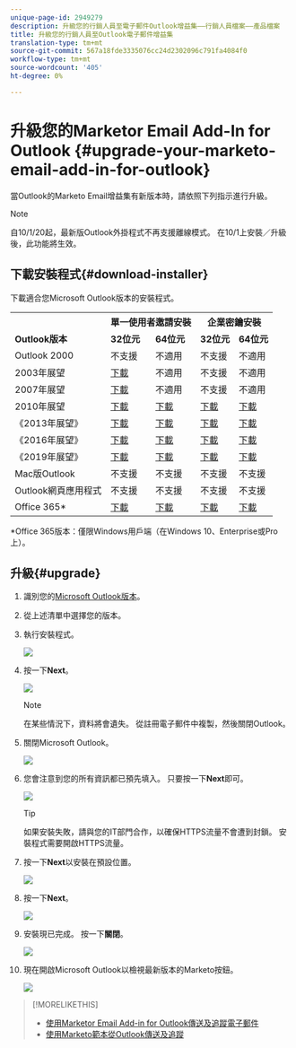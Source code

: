 ```yaml
---
unique-page-id: 2949279
description: 升級您的行銷人員至電子郵件Outlook增益集——行銷人員檔案——產品檔案
title: 升級您的行銷人員至Outlook電子郵件增益集
translation-type: tm+mt
source-git-commit: 567a18fde3335076cc24d2302096c791fa4084f0
workflow-type: tm+mt
source-wordcount: '405'
ht-degree: 0%

---
```



# 升級您的Marketor Email Add-In for Outlook {#upgrade-your-marketo-email-add-in-for-outlook}

當Outlook的Marketo Email增益集有新版本時，請依照下列指示進行升級。

>[!NOTE]
>
>自10/1/20起，最新版Outlook外掛程式不再支援離線模式。 在10/1上安裝／升級後，此功能將生效。

## 下載安裝程式{#download-installer}

下載適合您Microsoft Outlook版本的安裝程式。

<table> 
 <colgroup> 
  <col> 
  <col> 
  <col> 
  <col> 
  <col> 
 </colgroup> 
 <tbody> 
  <tr> 
   <th><br></th> 
   <th colspan="2">單一使用者邀請安裝</th> 
   <th colspan="2">企業密鑰安裝</th> 
  </tr> 
  <tr> 
   <td><strong>Outlook版本</strong></td> 
   <td><strong>32位元</strong></td> 
   <td><strong>64位元</strong></td> 
   <td><strong>32位元</strong></td> 
   <td><strong>64位元</strong></td> 
  </tr> 
  <tr> 
   <td>Outlook 2000</td> 
   <td>不支援</td> 
   <td>不適用</td> 
   <td>不支援</td> 
   <td>不適用</td> 
  </tr> 
  <tr> 
   <td>2003年展望</td> 
   <td><a href="https://munchkin.marketo.net/MarketoAddInSetup32.msi" rel="nofollow">下載</a></td> 
   <td>不適用</td> 
   <td>不支援</td> 
   <td>不適用</td> 
  </tr> 
  <tr> 
   <td>2007年展望</td> 
   <td><a href="https://munchkin.marketo.net/MarketoAddInSetup32.msi" rel="nofollow">下載</a></td> 
   <td>不適用</td> 
   <td>不支援</td> 
   <td>不適用</td> 
  </tr> 
  <tr> 
   <td>2010年展望</td> 
   <td><a href="https://munchkin.marketo.net/MarketoAddInSetup32.msi" rel="nofollow">下載</a></td> 
   <td><a href="https://munchkin.marketo.net/MarketoAddInSetup64.msi" rel="nofollow">下載</a></td> 
   <td><a href="https://munchkin.marketo.net/MarketoAddInSetup32.msi" rel="nofollow">下載</a></td> 
   <td><a href="https://munchkin.marketo.net/MarketoAddInSetup64.msi" rel="nofollow">下載</a></td> 
  </tr> 
  <tr> 
   <td>《2013年展望》</td> 
   <td><a href="https://munchkin.marketo.net/MarketoAddInSetup32.msi" rel="nofollow">下載</a></td> 
   <td><a href="https://munchkin.marketo.net/MarketoAddInSetup64.msi" rel="nofollow">下載</a></td> 
   <td><a href="https://munchkin.marketo.net/MarketoAddInSetup32.msi" rel="nofollow">下載</a></td> 
   <td><a href="https://munchkin.marketo.net/MarketoAddInSetup64.msi" rel="nofollow">下載</a></td> 
  </tr> 
  <tr> 
   <td>《2016年展望》</td> 
   <td><a href="https://munchkin.marketo.net/MarketoAddInSetup32.msi" rel="nofollow">下載</a></td> 
   <td><a href="https://munchkin.marketo.net/MarketoAddInSetup64.msi" rel="nofollow">下載</a></td> 
   <td><a href="https://munchkin.marketo.net/MarketoAddInSetup32.msi" rel="nofollow">下載</a></td> 
   <td><a href="https://munchkin.marketo.net/MarketoAddInSetup64.msi" rel="nofollow">下載</a></td> 
  </tr> 
  <tr> 
   <td colspan="1">《2019年展望》</td> 
   <td colspan="1"><a href="https://munchkin.marketo.net/MarketoAddInSetup32.msi" rel="nofollow">下載</a></td> 
   <td colspan="1"><a href="https://munchkin.marketo.net/MarketoAddInSetup64.msi" rel="nofollow">下載</a></td> 
   <td colspan="1"><a href="https://munchkin.marketo.net/MarketoAddInSetup32.msi" rel="nofollow">下載</a></td> 
   <td colspan="1"><a href="https://munchkin.marketo.net/MarketoAddInSetup64.msi" rel="nofollow">下載</a></td> 
  </tr> 
  <tr> 
   <td>Mac版Outlook</td> 
   <td>不支援</td> 
   <td>不支援</td> 
   <td>不支援</td> 
   <td>不支援</td> 
  </tr> 
  <tr> 
   <td colspan="1">Outlook網頁應用程式</td> 
   <td colspan="1">不支援</td> 
   <td colspan="1">不支援</td> 
   <td colspan="1">不支援</td> 
   <td colspan="1">不支援</td> 
  </tr> 
  <tr> 
   <td colspan="1">Office 365*</td> 
   <td colspan="1"><a href="https://munchkin.marketo.net/MarketoAddInSetup32.msi" rel="nofollow">下載</a></td> 
   <td colspan="1"><a href="https://munchkin.marketo.net/MarketoAddInSetup64.msi" rel="nofollow">下載</a></td> 
   <td colspan="1"><a href="https://munchkin.marketo.net/MarketoAddInSetup32.msi" rel="nofollow">下載</a></td> 
   <td colspan="1"><a href="https://munchkin.marketo.net/MarketoAddInSetup64.msi" rel="nofollow">下載</a></td> 
  </tr> 
 </tbody> 
</table>

*Office 365版本：僅限Windows用戶端（在Windows 10、Enterprise或Pro上）。

## 升級{#upgrade}

1. 識別您的[Microsoft Outlook版本](https://support.microsoft.com/en-us/office/what-version-of-outlook-do-i-have-b3a9568c-edb5-42b9-9825-d48d82b2257c?ui=en-us&amp;rs=en-us&amp;ad=us)。

1. 從上述清單中選擇您的版本。

1. 執行安裝程式。

   ![](assets/image2014-9-23-16-3a53-3a56.png)

1. 按一下&#x200B;**Next**。

   ![](assets/image2014-9-23-16-3a54-3a8.png)

   >[!NOTE]
   >
   >在某些情況下，資料將會遺失。 從註冊電子郵件中複製，然後關閉Outlook。

1. 關閉Microsoft Outlook。

   ![](assets/ent-key-close-outlook-hand.png)

1. 您會注意到您的所有資訊都已預先填入。 只要按一下&#x200B;**Next**&#x200B;即可。

   ![](assets/image2014-9-23-16-3a54-3a40.png)

   >[!TIP]
   >
   >如果安裝失敗，請與您的IT部門合作，以確保HTTPS流量不會遭到封鎖。 安裝程式需要開啟HTTPS流量。

1. 按一下&#x200B;**Next**&#x200B;以安裝在預設位置。

   ![](assets/image2014-9-23-16-3a54-3a55.png)

1. 按一下&#x200B;**Next**。

   ![](assets/image2014-9-23-16-3a55-3a20.png)

1. 安裝現已完成。 按一下&#x200B;**關閉**。

   ![](assets/image2014-9-23-16-3a55-3a34.png)

1. 現在開啟Microsoft Outlook以檢視最新版本的Marketo按鈕。

   ![](assets/image2016-8-24-15-3a47-3a38.png)

>[!MORELIKETHIS]
>
>* [使用Marketor Email Add-in for Outlook傳送及追蹤電子郵件](/help/marketo/product-docs/marketo-sales-insight/msi-outlook-plugin/send-and-track-an-email-with-the-email-add-in-for-outlook.md)
>* [使用Marketo範本從Outlook傳送及追蹤](/help/marketo/product-docs/marketo-sales-insight/msi-outlook-plugin/send-and-track-from-outlook-using-a-marketo-template.md)


